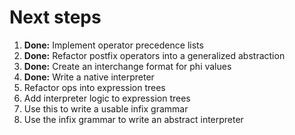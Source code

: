 # Next steps
1. **Done:** Implement operator precedence lists
2. **Done:** Refactor postfix operators into a generalized abstraction
3. **Done:** Create an interchange format for phi values
4. **Done:** Write a native interpreter
5. Refactor ops into expression trees
6. Add interpreter logic to expression trees
7. Use this to write a usable infix grammar
8. Use the infix grammar to write an abstract interpreter
